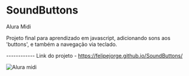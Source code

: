 # SoundButtons

Alura Midi

Projeto final para aprendizado em javascript, adicionando sons aos 'buttons', e também a navegação via teclado.


------------ Link do projeto - https://felipejorge.github.io/SoundButtons/


![Alura midi](https://user-images.githubusercontent.com/89426047/160898758-d9a2a135-0eaf-47f3-9150-cd398a814a44.JPG)
